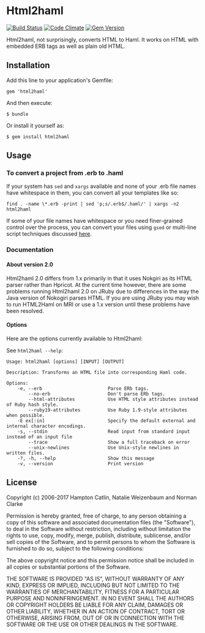 # Html2haml

[![Build Status](https://travis-ci.org/haml/html2haml.svg?branch=master)](https://travis-ci.org/haml/html2haml)
[![Code Climate](https://codeclimate.com/github/haml/html2haml.svg)](https://codeclimate.com/github/haml/html2haml)
[![Gem Version](https://badge.fury.io/rb/html2haml.svg)](https://rubygems.org/gems/html2haml)

Html2haml, not surprisingly, converts HTML to Haml. It works on HTML with
embedded ERB tags as well as plain old HTML.

## Installation

Add this line to your application's Gemfile:

    gem 'html2haml'

And then execute:

    $ bundle

Or install it yourself as:

    $ gem install html2haml

## Usage


### To convert a project from .erb to .haml

If your system has `sed` and `xargs` available and none of your .erb file names
have whitespace in them, you can convert all your templates like so:

    find . -name \*.erb -print | sed 'p;s/.erb$/.haml/' | xargs -n2 html2haml

If some of your file names have whitespace or you need finer-grained control
over the process, you can convert your files using `gsed` or multi-line script
techniques discussed [here](http://stackoverflow.com/questions/17576814/).


### Documentation

#### About version 2.0

Html2haml 2.0 differs from 1.x primarily in that it uses Nokgiri as its HTML
parser rather than Hpricot. At the current time however, there are some
problems running Html2haml 2.0 on JRuby due to differences in the way the Java
version of Nokogiri parses HTML. If you are using JRuby you may wish to run
HTML2Haml on MRI or use a 1.x version until these problems have been resolved.

#### Options

Here are the options currently available to Html2haml:

See `html2haml --help`:

    Usage: html2haml [options] [INPUT] [OUTPUT]

    Description: Transforms an HTML file into corresponding Haml code.

    Options:
        -e, --erb                        Parse ERb tags.
            --no-erb                     Don't parse ERb tags.
            --html-attributes            Use HTML style attributes instead of Ruby hash style.
            --ruby19-attributes          Use Ruby 1.9-style attributes when possible.
        -E ex[:in]                       Specify the default external and internal character encodings.
        -s, --stdin                      Read input from standard input instead of an input file
            --trace                      Show a full traceback on error
            --unix-newlines              Use Unix-style newlines in written files.
        -?, -h, --help                   Show this message
        -v, --version                    Print version

## License

Copyright (c) 2006-2017 Hampton Catlin, Natalie Weizenbaum and Norman Clarke

Permission is hereby granted, free of charge, to any person obtaining a copy of
this software and associated documentation files (the "Software"), to deal in
the Software without restriction, including without limitation the rights to
use, copy, modify, merge, publish, distribute, sublicense, and/or sell copies of
the Software, and to permit persons to whom the Software is furnished to do so,
subject to the following conditions:

The above copyright notice and this permission notice shall be included in all
copies or substantial portions of the Software.

THE SOFTWARE IS PROVIDED "AS IS", WITHOUT WARRANTY OF ANY KIND, EXPRESS OR
IMPLIED, INCLUDING BUT NOT LIMITED TO THE WARRANTIES OF MERCHANTABILITY, FITNESS
FOR A PARTICULAR PURPOSE AND NONINFRINGEMENT. IN NO EVENT SHALL THE AUTHORS OR
COPYRIGHT HOLDERS BE LIABLE FOR ANY CLAIM, DAMAGES OR OTHER LIABILITY, WHETHER
IN AN ACTION OF CONTRACT, TORT OR OTHERWISE, ARISING FROM, OUT OF OR IN
CONNECTION WITH THE SOFTWARE OR THE USE OR OTHER DEALINGS IN THE SOFTWARE.
